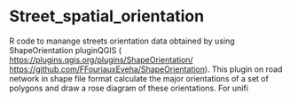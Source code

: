 # Street_spatial_orientation

R code to manange streets orientation data obtained by using ShapeOrientation pluginQGIS 
( https://plugins.qgis.org/plugins/ShapeOrientation/ https://github.com/FFouriauxEveha/ShapeOrientation).
This plugin on road network in shape file format calculate the major orientations of a set of polygons and draw a rose diagram of these orientations.
For unifi 


